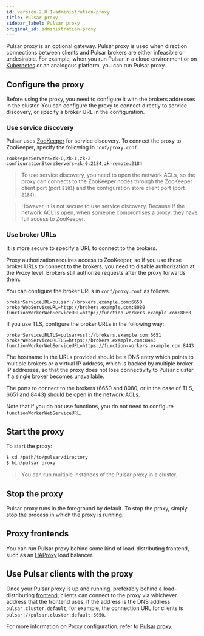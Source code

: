 ```yaml
---
id: version-2.8.1-administration-proxy
title: Pulsar proxy
sidebar_label: Pulsar proxy
original_id: administration-proxy
---
```


Pulsar proxy is an optional gateway. Pulsar proxy is used when direction connections between clients and Pulsar brokers are either infeasible or undesirable. For example, when you run Pulsar in a cloud environment or on [Kubernetes](https://kubernetes.io) or an analogous platform, you can run Pulsar proxy.

## Configure the proxy

Before using the proxy, you need to configure it with the brokers addresses in the cluster. You can configure the proxy to connect directly to service discovery, or specify a broker URL in the configuration. 

### Use service discovery

Pulsar uses [ZooKeeper](https://zookeeper.apache.org) for service discovery. To connect the proxy to ZooKeeper, specify the following in `conf/proxy.conf`.
```properties
zookeeperServers=zk-0,zk-1,zk-2
configurationStoreServers=zk-0:2184,zk-remote:2184
```

> To use service discovery, you need to open the network ACLs, so the proxy can connects to the ZooKeeper nodes through the ZooKeeper client port (port `2181`) and the configuration store client port (port `2184`).

> However, it is not secure to use service discovery. Because if the network ACL is open, when someone compromises a proxy, they have full access to ZooKeeper. 

### Use broker URLs

It is more secure to specify a URL to connect to the brokers.

Proxy authorization requires access to ZooKeeper, so if you use these broker URLs to connect to the brokers, you need to disable authorization at the Proxy level. Brokers still authorize requests after the proxy forwards them.

You can configure the broker URLs in `conf/proxy.conf` as follows.

```properties
brokerServiceURL=pulsar://brokers.example.com:6650
brokerWebServiceURL=http://brokers.example.com:8080
functionWorkerWebServiceURL=http://function-workers.example.com:8080
```

If you use TLS, configure the broker URLs in the following way:
```properties
brokerServiceURLTLS=pulsar+ssl://brokers.example.com:6651
brokerWebServiceURLTLS=https://brokers.example.com:8443
functionWorkerWebServiceURL=https://function-workers.example.com:8443
```

The hostname in the URLs provided should be a DNS entry which points to multiple brokers or a virtual IP address, which is backed by multiple broker IP addresses, so that the proxy does not lose connectivity to Pulsar cluster if a single broker becomes unavailable.

The ports to connect to the brokers (6650 and 8080, or in the case of TLS, 6651 and 8443) should be open in the network ACLs.

Note that if you do not use functions, you do not need to configure `functionWorkerWebServiceURL`.

## Start the proxy

To start the proxy:

```bash
$ cd /path/to/pulsar/directory
$ bin/pulsar proxy
```

> You can run multiple instances of the Pulsar proxy in a cluster.

## Stop the proxy

Pulsar proxy runs in the foreground by default. To stop the proxy, simply stop the process in which the proxy is running.

## Proxy frontends

You can run Pulsar proxy behind some kind of load-distributing frontend, such as an [HAProxy](https://www.digitalocean.com/community/tutorials/an-introduction-to-haproxy-and-load-balancing-concepts) load balancer.

## Use Pulsar clients with the proxy

Once your Pulsar proxy is up and running, preferably behind a load-distributing [frontend](#proxy-frontends), clients can connect to the proxy via whichever address that the frontend uses. If the address is the DNS address `pulsar.cluster.default`, for example, the connection URL for clients is `pulsar://pulsar.cluster.default:6650`.

For more information on Proxy configuration, refer to [Pulsar proxy](reference-configuration.md#pulsar-proxy).
